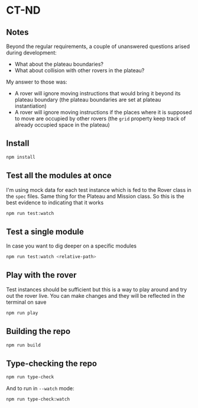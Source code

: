 # CT-ND
## Notes
Beyond the regular requirements, a couple of unanswered questions arised during development:
- What about the plateau boundaries?
- What about collision with other rovers in the plateau?

My answer to those was:
- A rover will ignore moving instructions that would bring it beyond its plateau boundary (the plateau boundaries are set at plateau instantiation)
- A rover will ignore moving instructions if the places where it is supposed to move are occupied by other rovers (the `grid` property keep track of already occupied space in the plateau)

## Install
```sh
npm install
```

## Test all the modules at once
I'm using mock data for each test instance which is fed to the Rover class in the `spec` files. Same thing for the Plateau and Mission class. So this is the best evidence to indicating that it works
```sh
npm run test:watch
```

## Test a single module
In case you want to dig deeper on a specific modules
```sh
npm run test:watch <relative-path>
```

## Play with the rover
Test instances should be sufficient but this is a way to play around and try out the rover live. You can make changes and they will be reflected in the terminal on save
```sh
npm run play
```

## Building the repo
```sh
npm run build
```

## Type-checking the repo
```sh
npm run type-check
```
And to run in `--watch` mode:
```sh
npm run type-check:watch
```